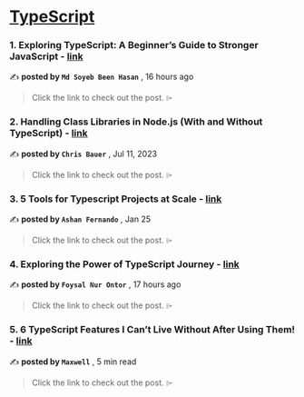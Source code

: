 
<h1><a href=https://medium.com/tag/typescript-tips/recommended target="_blank" rel="noopener noreferrer">TypeScript</a></h1>
<h3>1. Exploring TypeScript: A Beginner’s Guide to Stronger JavaScript - <a href=https://medium.com/@soyebbeen/exploring-typescript-a-beginners-guide-to-stronger-javascript-6f4ad13003a5?source=tag_recommended_feed---------0-84----------typescript_tips----------975e86e0_804a_4886_8e69_96b2a6c1f9a7------- target="_blank" rel="noopener noreferrer">link</a></h3>

✍️ **posted by `Md Soyeb Been Hasan`** <date> , 16 hours ago</date>

<blockquote>Click the link to check out the post. ⌲</blockquote>

<h3>2. Handling Class Libraries in Node.js (With and Without TypeScript) - <a href=https://medium.com/better-programming/handling-class-libraries-in-node-js-with-and-without-typescript-39b73b2186b6?source=tag_recommended_feed---------1-107----------typescript_tips----------975e86e0_804a_4886_8e69_96b2a6c1f9a7------- target="_blank" rel="noopener noreferrer">link</a></h3>

✍️ **posted by `Chris Bauer`** <date> , Jul 11, 2023</date>

<blockquote>Click the link to check out the post. ⌲</blockquote>

<h3>3. 5 Tools for Typescript Projects at Scale - <a href=https://medium.com/bitsrc/5-tools-for-typescript-projects-at-scale-05667f8a0ae0?source=tag_recommended_feed---------2-85----------typescript_tips----------975e86e0_804a_4886_8e69_96b2a6c1f9a7------- target="_blank" rel="noopener noreferrer">link</a></h3>

✍️ **posted by `Ashan Fernando`** <date> , Jan 25</date>

<blockquote>Click the link to check out the post. ⌲</blockquote>

<h3>4. Exploring the Power of TypeScript Journey - <a href=https://medium.com/@onthor/exploring-the-power-of-typescript-journey-297f01bddc2d?source=tag_recommended_feed---------3-84----------typescript_tips----------975e86e0_804a_4886_8e69_96b2a6c1f9a7------- target="_blank" rel="noopener noreferrer">link</a></h3>

✍️ **posted by `Foysal Nur Ontor`** <date> , 17 hours ago</date>

<blockquote>Click the link to check out the post. ⌲</blockquote>

<h3>5. 6 TypeScript Features I Can’t Live Without After Using Them! - <a href=https://medium.com/javascript-in-plain-english/6-typescript-features-i-cant-live-without-after-using-them-1d7feab33922?source=tag_recommended_feed---------4-85----------typescript_tips----------975e86e0_804a_4886_8e69_96b2a6c1f9a7------- target="_blank" rel="noopener noreferrer">link</a></h3>

✍️ **posted by `Maxwell`** <date> , 5 min read</date>

<blockquote>Click the link to check out the post. ⌲</blockquote>

